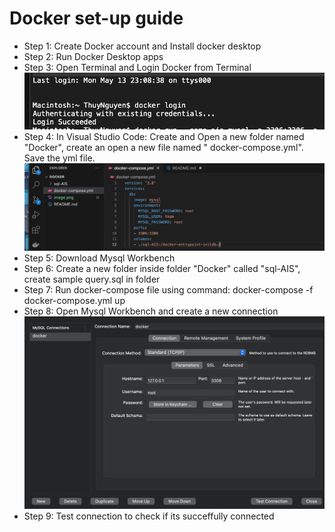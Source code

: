 # Docker set-up guide
* Step 1: Create Docker account and Install docker desktop
* Step 2: Run Docker Desktop apps
* Step 3: Open Terminal and Login Docker from Terminal
![alt text](images/image.png)
* Step 4: In Visual Studio Code: Create and Open a new folder named "Docker", create an open a new file named " docker-compose.yml". Save the yml file. 
![alt text](images/image-1.png)
* Step 5: Download Mysql Workbench
* Step 6: Create a new folder inside folder "Docker"  called "sql-AIS", create sample query.sql in folder
* Step 7: Run docker-compose file using command: docker-compose -f docker-compose.yml up
* Step 8: Open Mysql Workbench and create a new connection
![alt text](images/image-2.png)
* Step 9: Test connection to check if its succeffully connected
